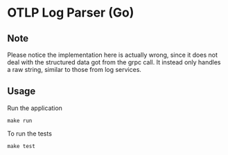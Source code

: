 # OTLP Log Parser (Go)

## Note
Please notice the implementation here is actually wrong, since it does not
deal with the structured data got from the grpc call. It instead only
handles a raw string, similar to those from log services.

## Usage
Run the application
```shell
make run
```

To run the tests
```shell
make test
```
